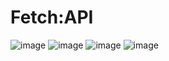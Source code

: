 # Fetch:API



![image](https://github.com/akshay3thakur/Fetch-API/assets/102411963/d9d519f7-e774-4f89-bc76-5677bc1d66eb)
![image](https://github.com/akshay3thakur/Fetch-API/assets/102411963/41008ed8-d122-4cf0-8253-870cd4bcc910)
![image](https://github.com/akshay3thakur/Fetch-API/assets/102411963/60d33593-344f-491a-a4c4-9660491c0642)
![image](https://github.com/akshay3thakur/Fetch-API/assets/102411963/d358dadc-7373-4030-868c-a80b236a99ec)
